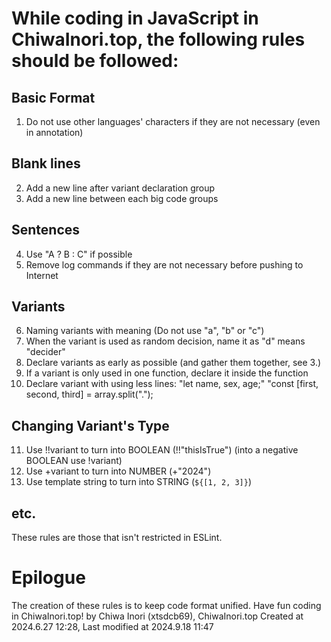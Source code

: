 # While coding in JavaScript in ChiwaInori.top, the following rules should be followed:

## Basic Format
1. Do not use other languages' characters if they are not necessary (even in annotation)

## Blank lines
2. Add a new line after variant declaration group
3. Add a new line between each big code groups

## Sentences
4. Use "A ? B : C" if possible
5. Remove log commands if they are not necessary before pushing to Internet

## Variants
6. Naming variants with meaning (Do not use "a", "b" or "c")
7. When the variant is used as random decision, name it as "d" means "decider"
8. Declare variants as early as possible (and gather them together, see 3.)
9. If a variant is only used in one function, declare it inside the function
10. Declare variant with using less lines: "let name, sex, age;" "const [first, second, third] = array.split(".");

## Changing Variant's Type
11. Use !!variant to turn into BOOLEAN (!!"thisIsTrue") (into a negative BOOLEAN use !variant)
12. Use +variant to turn into NUMBER (+"2024")
13. Use template string to turn into STRING (`${[1, 2, 3]}`)

## etc.
These rules are those that isn't restricted in ESLint.

# Epilogue
The creation of these rules is to keep code format unified. Have fun coding in ChiwaInori.top!
by Chiwa Inori (xtsdcb69), ChiwaInori.top
Created at 2024.6.27 12:28, Last modified at 2024.9.18 11:47